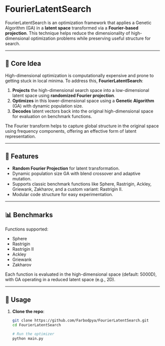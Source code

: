 # FourierLatentSearch

FourierLatentSearch is an optimization framework that applies a Genetic Algorithm (GA) in a **latent space** transformed via a **Fourier-based projection**. This technique helps reduce the dimensionality of high-dimensional optimization problems while preserving useful structure for search.

---

## 🔬 Core Idea

High-dimensional optimization is computationally expensive and prone to getting stuck in local minima. To address this, **FourierLatentSearch**:

1. **Projects** the high-dimensional search space into a low-dimensional latent space using **randomized Fourier projection**.
2. **Optimizes** in this lower-dimensional space using a **Genetic Algorithm** (GA) with dynamic population size.
3. **Decodes** latent vectors back into the original high-dimensional space for evaluation on benchmark functions.

The Fourier transform helps to capture global structure in the original space using frequency components, offering an effective form of latent representation.

---

## 🧠 Features

- **Random Fourier Projection** for latent transformation.
- Dynamic population size GA with blend crossover and adaptive mutation.
- Supports classic benchmark functions like Sphere, Rastrigin, Ackley, Griewank, Zakharov, and a custom variant: Rastrigin II.
- Modular code structure for easy experimentation.

---

## 📊 Benchmarks

Functions supported:

- Sphere
- Rastrigin
- Rastrigin II
- Ackley
- Griewank
- Zakharov

Each function is evaluated in the high-dimensional space (default: 5000D), with GA operating in a reduced latent space (e.g., 2D).

---

## 🚀 Usage

1. **Clone the repo**:

   ```bash
   git clone https://github.com/Farbodpya/FourierLatentSearch.git
   cd FourierLatentSearch

   # Run the optimizer
   python main.py
